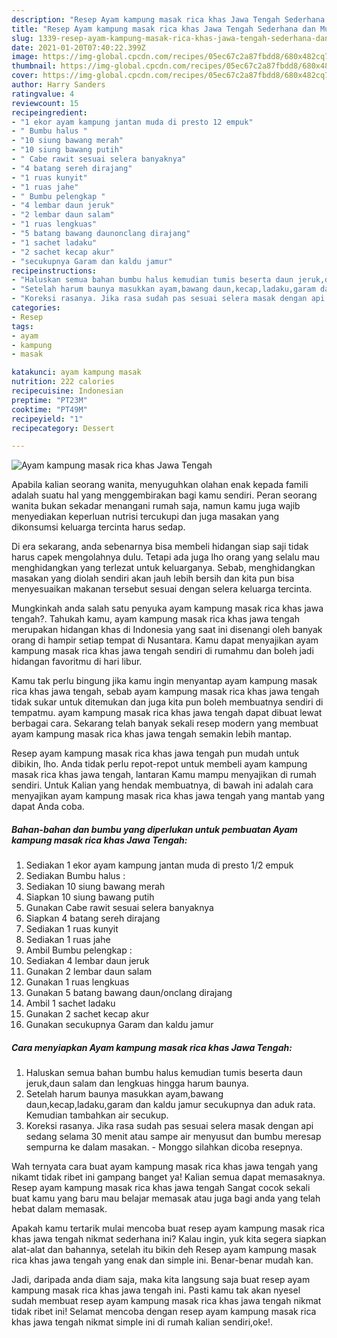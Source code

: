 ```yaml
---
description: "Resep Ayam kampung masak rica khas Jawa Tengah Sederhana dan Mudah Dibuat"
title: "Resep Ayam kampung masak rica khas Jawa Tengah Sederhana dan Mudah Dibuat"
slug: 1339-resep-ayam-kampung-masak-rica-khas-jawa-tengah-sederhana-dan-mudah-dibuat
date: 2021-01-20T07:40:22.399Z
image: https://img-global.cpcdn.com/recipes/05ec67c2a87fbdd8/680x482cq70/ayam-kampung-masak-rica-khas-jawa-tengah-foto-resep-utama.jpg
thumbnail: https://img-global.cpcdn.com/recipes/05ec67c2a87fbdd8/680x482cq70/ayam-kampung-masak-rica-khas-jawa-tengah-foto-resep-utama.jpg
cover: https://img-global.cpcdn.com/recipes/05ec67c2a87fbdd8/680x482cq70/ayam-kampung-masak-rica-khas-jawa-tengah-foto-resep-utama.jpg
author: Harry Sanders
ratingvalue: 4
reviewcount: 15
recipeingredient:
- "1 ekor ayam kampung jantan muda di presto 12 empuk"
- " Bumbu halus "
- "10 siung bawang merah"
- "10 siung bawang putih"
- " Cabe rawit sesuai selera banyaknya"
- "4 batang sereh dirajang"
- "1 ruas kunyit"
- "1 ruas jahe"
- " Bumbu pelengkap "
- "4 lembar daun jeruk"
- "2 lembar daun salam"
- "1 ruas lengkuas"
- "5 batang bawang daunonclang dirajang"
- "1 sachet ladaku"
- "2 sachet kecap akur"
- "secukupnya Garam dan kaldu jamur"
recipeinstructions:
- "Haluskan semua bahan bumbu halus kemudian tumis beserta daun jeruk,daun salam dan lengkuas hingga harum baunya."
- "Setelah harum baunya masukkan ayam,bawang daun,kecap,ladaku,garam dan kaldu jamur secukupnya dan aduk rata. Kemudian tambahkan air secukup."
- "Koreksi rasanya. Jika rasa sudah pas sesuai selera masak dengan api sedang selama 30 menit atau sampe air menyusut dan bumbu meresap sempurna ke dalam masakan. Monggo silahkan dicoba resepnya."
categories:
- Resep
tags:
- ayam
- kampung
- masak

katakunci: ayam kampung masak 
nutrition: 222 calories
recipecuisine: Indonesian
preptime: "PT23M"
cooktime: "PT49M"
recipeyield: "1"
recipecategory: Dessert

---
```



![Ayam kampung masak rica khas Jawa Tengah](https://img-global.cpcdn.com/recipes/05ec67c2a87fbdd8/680x482cq70/ayam-kampung-masak-rica-khas-jawa-tengah-foto-resep-utama.jpg)

Apabila kalian seorang wanita, menyuguhkan olahan enak kepada famili adalah suatu hal yang menggembirakan bagi kamu sendiri. Peran seorang  wanita bukan sekadar menangani rumah saja, namun kamu juga wajib menyediakan keperluan nutrisi tercukupi dan juga masakan yang dikonsumsi keluarga tercinta harus sedap.

Di era  sekarang, anda sebenarnya bisa membeli hidangan siap saji tidak harus capek mengolahnya dulu. Tetapi ada juga lho orang yang selalu mau menghidangkan yang terlezat untuk keluarganya. Sebab, menghidangkan masakan yang diolah sendiri akan jauh lebih bersih dan kita pun bisa menyesuaikan makanan tersebut sesuai dengan selera keluarga tercinta. 



Mungkinkah anda salah satu penyuka ayam kampung masak rica khas jawa tengah?. Tahukah kamu, ayam kampung masak rica khas jawa tengah merupakan hidangan khas di Indonesia yang saat ini disenangi oleh banyak orang di hampir setiap tempat di Nusantara. Kamu dapat menyajikan ayam kampung masak rica khas jawa tengah sendiri di rumahmu dan boleh jadi hidangan favoritmu di hari libur.

Kamu tak perlu bingung jika kamu ingin menyantap ayam kampung masak rica khas jawa tengah, sebab ayam kampung masak rica khas jawa tengah tidak sukar untuk ditemukan dan juga kita pun boleh membuatnya sendiri di tempatmu. ayam kampung masak rica khas jawa tengah dapat dibuat lewat berbagai cara. Sekarang telah banyak sekali resep modern yang membuat ayam kampung masak rica khas jawa tengah semakin lebih mantap.

Resep ayam kampung masak rica khas jawa tengah pun mudah untuk dibikin, lho. Anda tidak perlu repot-repot untuk membeli ayam kampung masak rica khas jawa tengah, lantaran Kamu mampu menyajikan di rumah sendiri. Untuk Kalian yang hendak membuatnya, di bawah ini adalah cara menyajikan ayam kampung masak rica khas jawa tengah yang mantab yang dapat Anda coba.

<!--inarticleads1-->

##### Bahan-bahan dan bumbu yang diperlukan untuk pembuatan Ayam kampung masak rica khas Jawa Tengah:

1. Sediakan 1 ekor ayam kampung jantan muda di presto 1/2 empuk
1. Sediakan  Bumbu halus :
1. Sediakan 10 siung bawang merah
1. Siapkan 10 siung bawang putih
1. Gunakan  Cabe rawit sesuai selera banyaknya
1. Siapkan 4 batang sereh dirajang
1. Sediakan 1 ruas kunyit
1. Sediakan 1 ruas jahe
1. Ambil  Bumbu pelengkap :
1. Sediakan 4 lembar daun jeruk
1. Gunakan 2 lembar daun salam
1. Gunakan 1 ruas lengkuas
1. Gunakan 5 batang bawang daun/onclang dirajang
1. Ambil 1 sachet ladaku
1. Gunakan 2 sachet kecap akur
1. Gunakan secukupnya Garam dan kaldu jamur




<!--inarticleads2-->

##### Cara menyiapkan Ayam kampung masak rica khas Jawa Tengah:

1. Haluskan semua bahan bumbu halus kemudian tumis beserta daun jeruk,daun salam dan lengkuas hingga harum baunya.
1. Setelah harum baunya masukkan ayam,bawang daun,kecap,ladaku,garam dan kaldu jamur secukupnya dan aduk rata. Kemudian tambahkan air secukup.
1. Koreksi rasanya. Jika rasa sudah pas sesuai selera masak dengan api sedang selama 30 menit atau sampe air menyusut dan bumbu meresap sempurna ke dalam masakan. - Monggo silahkan dicoba resepnya.




Wah ternyata cara buat ayam kampung masak rica khas jawa tengah yang nikamt tidak ribet ini gampang banget ya! Kalian semua dapat memasaknya. Resep ayam kampung masak rica khas jawa tengah Sangat cocok sekali buat kamu yang baru mau belajar memasak atau juga bagi anda yang telah hebat dalam memasak.

Apakah kamu tertarik mulai mencoba buat resep ayam kampung masak rica khas jawa tengah nikmat sederhana ini? Kalau ingin, yuk kita segera siapkan alat-alat dan bahannya, setelah itu bikin deh Resep ayam kampung masak rica khas jawa tengah yang enak dan simple ini. Benar-benar mudah kan. 

Jadi, daripada anda diam saja, maka kita langsung saja buat resep ayam kampung masak rica khas jawa tengah ini. Pasti kamu tak akan nyesel sudah membuat resep ayam kampung masak rica khas jawa tengah nikmat tidak ribet ini! Selamat mencoba dengan resep ayam kampung masak rica khas jawa tengah nikmat simple ini di rumah kalian sendiri,oke!.

